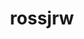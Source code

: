 ---
title: rossjrw
github: https://github.com/rossjrw
mode: dark
transition: 6s
score: 94.8
archetype:
- Game
---